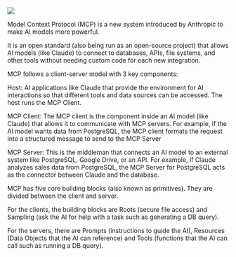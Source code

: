 
<img src ="https://substack-post-media.s3.amazonaws.com/public/images/840e868d-2c83-4b1b-a881-df1da6c6e332_1309x1536.gif">

Model Context Protocol (MCP) is a new system introduced by Anthropic to make AI models more powerful.

It is an open standard (also being run as an open-source project) that allows AI models (like Claude) to connect to databases, APIs, file systems, and other tools without needing custom code for each new integration.

MCP follows a client-server model with 3 key components:

Host: AI applications like Claude that provide the environment for AI interactions so that different tools and data sources can be accessed. The host runs the MCP Client.

MCP Client: The MCP client is the component inside an AI model (like Claude) that allows it to communicate with MCP servers. For example, if the AI model wants data from PostgreSQL, the MCP client formats the request into a structured message to send to the MCP Server

MCP Server: This is the middleman that connects an AI model to an external system like PostgreSQL, Google Drive, or an API. For example, if Claude analyzes sales data from PostgreSQL, the MCP Server for PostgreSQL acts as the connector between Claude and the database.

MCP has five core building blocks (also known as primitives). They are divided between the client and server.

For the clients, the building blocks are Roots (secure file access) and Sampling (ask the AI for help with a task such as generating a DB query).

For the servers, there are Prompts (instructions to guide the AI), Resources (Data Objects that the AI can reference) and Tools (functions that the AI can call such as running a DB query).
